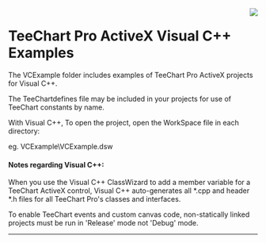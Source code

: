 <a href="https://www.steema.com/product/ax">
<img align="right" src="http://www.teechart.net/img/logos/teechart_ax.png">
</a>

 TeeChart Pro ActiveX Visual C++ Examples
=========================

The VCExample folder includes examples
of TeeChart Pro ActiveX projects for Visual C++.

The TeeChartdefines file may be included in your 
projects for use of TeeChart constants by name.

With Visual C++, To open the project, open the 
WorkSpace file in each directory:

eg.
  VCExample\VCExample.dsw


#### Notes regarding Visual C++:


When you use the Visual C++ ClassWizard to add
a member variable for a TeeChart ActiveX control,
Visual C++ auto-generates all *.cpp and header *.h
files for all TeeChart Pro's classes and interfaces.

To enable TeeChart events and custom canvas code, 
non-statically linked projects must be run in 'Release' 
mode not 'Debug' mode.

----------------------------------------------------
